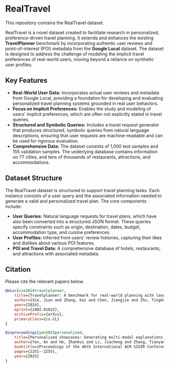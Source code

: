 # RealTravel

This repository contains the RealTravel dataset.

RealTravel is a novel dataset created to facilitate research in personalized, preference-driven travel planning. It extends and enhances the existing **TravelPlanner** benchmark by incorporating authentic user reviews and point-of-interest (POI) metadata from the **Google Local** dataset. The dataset is designed to address the challenge of modeling the implicit travel preferences of real-world users, moving beyond a reliance on synthetic user profiles.

## Key Features

* **Real-World User Data:** Incorporates actual user reviews and metadata from Google Local, providing a foundation for developing and evaluating personalized travel planning systems grounded in real user behaviors.
* **Focus on Implicit Preferences:** Enables the study and modeling of users' implicit preferences, which are often not explicitly stated in travel queries.
* **Structured and Symbolic Queries:** Includes a travel request generator that produces structured, symbolic queries from natural language descriptions, ensuring that user requests are machine-readable and can be used for rigorous evaluation.
* **Comprehensive Data:** The dataset consists of 1,000 test samples and 155 validation samples. The underlying database contains information on 77 cities, and tens of thousands of restaurants, attractions, and accommodations.

## Dataset Structure

The RealTravel dataset is structured to support travel planning tasks. Each instance consists of a user query and the associated information needed to generate a valid and personalized travel plan. The core components include:

* **User Queries:** Natural language requests for travel plans, which have also been converted into a structured JSON format. These queries specify constraints such as origin, destination, dates, budget, accommodation type, and cuisine preferences.
* **User Profiles:** Inferred from users' review histories, capturing their likes and dislikes about various POI features.
* **POI and Travel Data:** A comprehensive database of hotels, restaurants, and attractions with associated metadata.

## Citation

Please cite the relevant papers below.

```bibtex
@misc{xie2024travelplanner,
    title={Travelplanner: A benchmark for real-world planning with language agents},
    author={Xie, Jian and Zhang, Kai and Chen, Jiangjie and Zhu, Tinghui and Lou, Renze and Tian, Yuandong and Xiao, Yanghua and Su, Yu},
    year={2024},
    eprint={2402.01622},
    archivePrefix={arXiv},
    primaryClass={cs.CL}
}

@inproceedings{yan2023personalized,
    title={Personalized showcases: Generating multi-modal explanations for recommendations},
    author={Yan, An and He, Zhankui and Li, Jiacheng and Zhang, Tianyang and McAuley, Julian},
    booktitle={Proceedings of the 46th International ACM SIGIR Conference on Research and Development in Information Retrieval},
    pages={2251--2255},
    year={2023}
}
```
